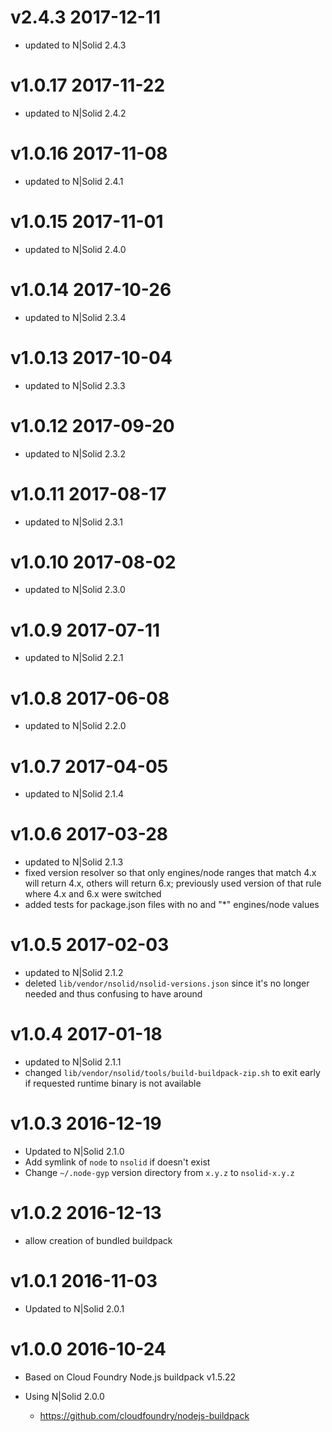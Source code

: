 v2.4.3 2017-12-11
================================================================================

* updated to N|Solid 2.4.3

v1.0.17 2017-11-22
================================================================================

* updated to N|Solid 2.4.2

v1.0.16 2017-11-08
================================================================================

* updated to N|Solid 2.4.1

v1.0.15 2017-11-01
================================================================================

* updated to N|Solid 2.4.0

v1.0.14 2017-10-26
================================================================================

* updated to N|Solid 2.3.4

v1.0.13 2017-10-04
================================================================================

* updated to N|Solid 2.3.3

v1.0.12 2017-09-20
================================================================================

* updated to N|Solid 2.3.2

v1.0.11 2017-08-17
================================================================================

* updated to N|Solid 2.3.1

v1.0.10 2017-08-02
================================================================================

* updated to N|Solid 2.3.0

v1.0.9 2017-07-11
================================================================================

* updated to N|Solid 2.2.1

v1.0.8 2017-06-08
================================================================================

* updated to N|Solid 2.2.0

v1.0.7 2017-04-05
================================================================================

* updated to N|Solid 2.1.4

v1.0.6 2017-03-28
================================================================================

* updated to N|Solid 2.1.3
* fixed version resolver so that only engines/node ranges that match 4.x will
  return 4.x, others will return 6.x; previously used version of that rule
  where 4.x and 6.x were switched
* added tests for package.json files with no and "*" engines/node values

v1.0.5 2017-02-03
================================================================================

* updated to N|Solid 2.1.2
* deleted `lib/vendor/nsolid/nsolid-versions.json` since it's no longer
  needed and thus confusing to have around

v1.0.4 2017-01-18
================================================================================

* updated to N|Solid 2.1.1
* changed `lib/vendor/nsolid/tools/build-buildpack-zip.sh` to exit early if
  requested runtime binary is not available

v1.0.3 2016-12-19
================================================================================

* Updated to N|Solid 2.1.0
* Add symlink of `node` to `nsolid` if doesn't exist
* Change `~/.node-gyp` version directory from `x.y.z` to `nsolid-x.y.z`

v1.0.2 2016-12-13
================================================================================

* allow creation of bundled buildpack

v1.0.1 2016-11-03
================================================================================

* Updated to N|Solid 2.0.1

v1.0.0 2016-10-24
================================================================================

* Based on Cloud Foundry Node.js buildpack v1.5.22
* Using N|Solid 2.0.0

  * <https://github.com/cloudfoundry/nodejs-buildpack>
